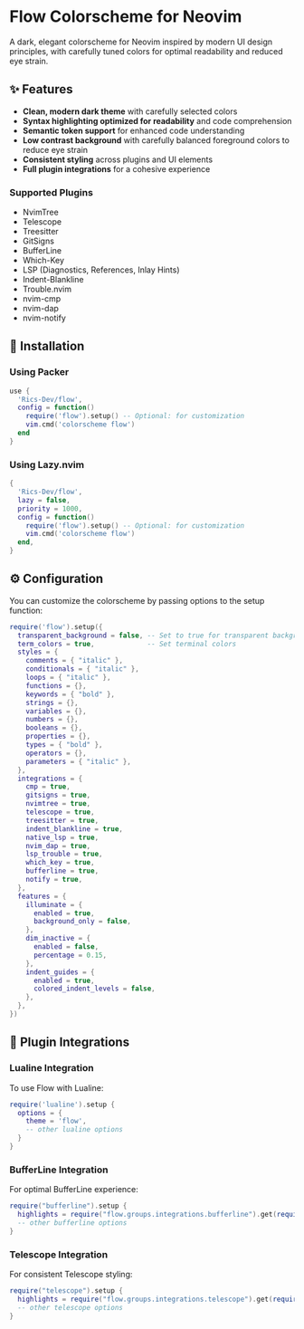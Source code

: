 # Flow Colorscheme for Neovim

A dark, elegant colorscheme for Neovim inspired by modern UI design principles, with carefully tuned colors for optimal readability and reduced eye strain.

## ✨ Features

- **Clean, modern dark theme** with carefully selected colors
- **Syntax highlighting optimized for readability** and code comprehension
- **Semantic token support** for enhanced code understanding
- **Low contrast background** with carefully balanced foreground colors to reduce eye strain
- **Consistent styling** across plugins and UI elements
- **Full plugin integrations** for a cohesive experience

### Supported Plugins

- NvimTree
- Telescope
- Treesitter
- GitSigns
- BufferLine
- Which-Key
- LSP (Diagnostics, References, Inlay Hints)
- Indent-Blankline
- Trouble.nvim
- nvim-cmp
- nvim-dap
- nvim-notify

## 🚀 Installation

### Using Packer

```lua
use {
  'Rics-Dev/flow',
  config = function()
    require('flow').setup() -- Optional: for customization
    vim.cmd('colorscheme flow')
  end
}
```

### Using Lazy.nvim

```lua
{
  'Rics-Dev/flow',
  lazy = false,
  priority = 1000,
  config = function()
    require('flow').setup() -- Optional: for customization
    vim.cmd('colorscheme flow')
  end,
}
```

## ⚙️ Configuration

You can customize the colorscheme by passing options to the setup function:

```lua
require('flow').setup({
  transparent_background = false, -- Set to true for transparent background
  term_colors = true,             -- Set terminal colors
  styles = {
    comments = { "italic" },
    conditionals = { "italic" },
    loops = { "italic" },
    functions = {},
    keywords = { "bold" },
    strings = {},
    variables = {},
    numbers = {},
    booleans = {},
    properties = {},
    types = { "bold" },
    operators = {},
    parameters = { "italic" },
  },
  integrations = {
    cmp = true,
    gitsigns = true,
    nvimtree = true,
    telescope = true,
    treesitter = true,
    indent_blankline = true,
    native_lsp = true,
    nvim_dap = true,
    lsp_trouble = true,
    which_key = true,
    bufferline = true,
    notify = true,
  },
  features = {
    illuminate = {
      enabled = true,
      background_only = false,
    },
    dim_inactive = {
      enabled = false,
      percentage = 0.15,
    },
    indent_guides = {
      enabled = true,
      colored_indent_levels = false,
    },
  },
})
```

## 🔄 Plugin Integrations

### Lualine Integration

To use Flow with Lualine:

```lua
require('lualine').setup {
  options = {
    theme = 'flow',
    -- other lualine options
  }
}
```

### BufferLine Integration

For optimal BufferLine experience:

```lua
require("bufferline").setup {
  highlights = require("flow.groups.integrations.bufferline").get(require("flow.palettes").palette),
  -- other bufferline options
}
```

### Telescope Integration

For consistent Telescope styling:

```lua
require("telescope").setup {
  highlights = require("flow.groups.integrations.telescope").get(require("flow.palettes").palette),
  -- other telescope options
}
```

